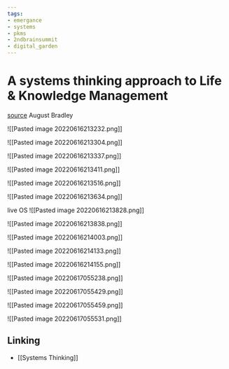 ```yaml
---
tags: 
- emergance
- systems
- pkms
- 2ndbrainsummit
- digital_garden
---
```

# A systems thinking approach to Life & Knowledge Management
[source](https://www.youtube.com/watch?v=HJ0dC82mZZE)
August Bradley

![[Pasted image 20220616213232.png]]



![[Pasted image 20220616213304.png]]



![[Pasted image 20220616213337.png]]

![[Pasted image 20220616213411.png]]



![[Pasted image 20220616213516.png]]

![[Pasted image 20220616213634.png]]


live OS
![[Pasted image 20220616213828.png]]

![[Pasted image 20220616213838.png]]


![[Pasted image 20220616214003.png]]



![[Pasted image 20220616214133.png]]

![[Pasted image 20220616214155.png]]

![[Pasted image 20220617055238.png]]

![[Pasted image 20220617055429.png]]

![[Pasted image 20220617055459.png]]

![[Pasted image 20220617055531.png]]



## Linking
+ [[Systems Thinking]]
